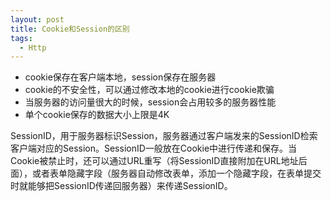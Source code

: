 ```yaml
---
layout: post
title: Cookie和Session的区别
tags:
  - Http
---
```


- cookie保存在客户端本地，session保存在服务器
- cookie的不安全性，可以通过修改本地的cookie进行cookie欺骗
- 当服务器的访问量很大的时候，session会占用较多的服务器性能
- 单个cookie保存的数据大小上限是4K

SessionID，用于服务器标识Session，服务器通过客户端发来的SessionID检索客户端对应的Session。SessionID一般放在Cookie中进行传递和保存。当Cookie被禁止时，还可以通过URL重写（将SessionID直接附加在URL地址后面），或者表单隐藏字段（服务器自动修改表单，添加一个隐藏字段，在表单提交时就能够把SessionID传递回服务器）来传递SessionID。